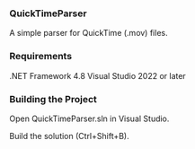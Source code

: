 ### QuickTimeParser
A simple parser for QuickTime (.mov) files.


### Requirements
.NET Framework 4.8
Visual Studio 2022 or later


### Building the Project
Open QuickTimeParser.sln in Visual Studio.

Build the solution (Ctrl+Shift+B).

